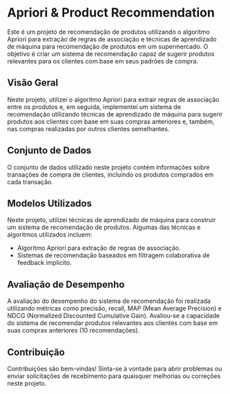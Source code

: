 # Apriori & Product Recommendation

Este é um projeto de recomendação de produtos utilizando o algoritmo Apriori para extração de regras de associação e técnicas de aprendizado de máquina para recomendação de produtos em um supermercado. O objetivo é criar um sistema de recomendação capaz de sugerir produtos relevantes para os clientes com base em seus padrões de compra.

## Visão Geral

Neste projeto, utilizei o algoritmo Apriori para extrair regras de associação entre os produtos e, em seguida, implementei um sistema de recomendação utilizando técnicas de aprendizado de máquina para sugerir produtos aos clientes com base em suas compras anteriores e, também, nas compras realizadas por outros clientes semelhantes.

## Conjunto de Dados

O conjunto de dados utilizado neste projeto contém informações sobre transações de compra de clientes, incluindo os produtos comprados em cada transação.

## Modelos Utilizados

Neste projeto, utilizei técnicas de aprendizado de máquina para construir um sistema de recomendação de produtos. Algumas das técnicas e algoritmos utilizados incluem:

- Algoritmo Apriori para extração de regras de associação.
- Sistemas de recomendação baseados em filtragem colaborativa de feedback implícito.

## Avaliação de Desempenho

A avaliação do desempenho do sistema de recomendação foi realizada utilizando métricas como precisão, recall, MAP (Mean Average Precision) e NDCG (Normalized Discounted Cumulative Gain). Avaliou-se a capacidade do sistema de recomendar produtos relevantes aos clientes com base em suas compras anteriores (10 recomendações).

## Contribuição

Contribuições são bem-vindas! Sinta-se à vontade para abrir problemas ou enviar solicitações de recebimento para quaisquer melhorias ou correções neste projeto.

